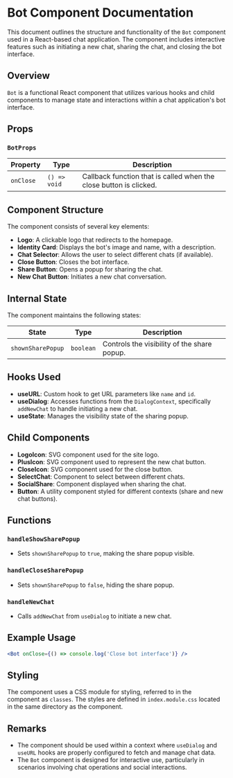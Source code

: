 # Bot Component Documentation

This document outlines the structure and functionality of the `Bot` component used in a React-based chat application. The component includes interactive features such as initiating a new chat, sharing the chat, and closing the bot interface.

## Overview

`Bot` is a functional React component that utilizes various hooks and child components to manage state and interactions within a chat application's bot interface.

## Props

### `BotProps`

| Property | Type       | Description                          |
|----------|------------|--------------------------------------|
| `onClose`| `() => void` | Callback function that is called when the close button is clicked. |

## Component Structure

The component consists of several key elements:

- **Logo**: A clickable logo that redirects to the homepage.
- **Identity Card**: Displays the bot's image and name, with a description.
- **Chat Selector**: Allows the user to select different chats (if available).
- **Close Button**: Closes the bot interface.
- **Share Button**: Opens a popup for sharing the chat.
- **New Chat Button**: Initiates a new chat conversation.

## Internal State

The component maintains the following states:

| State                 | Type      | Description                           |
|-----------------------|-----------|---------------------------------------|
| `shownSharePopup`     | `boolean` | Controls the visibility of the share popup. |

## Hooks Used

- **useURL**: Custom hook to get URL parameters like `name` and `id`.
- **useDialog**: Accesses functions from the `DialogContext`, specifically `addNewChat` to handle initiating a new chat.
- **useState**: Manages the visibility state of the sharing popup.

## Child Components

- **LogoIcon**: SVG component used for the site logo.
- **PlusIcon**: SVG component used to represent the new chat button.
- **CloseIcon**: SVG component used for the close button.
- **SelectChat**: Component to select between different chats.
- **SocialShare**: Component displayed when sharing the chat.
- **Button**: A utility component styled for different contexts (share and new chat buttons).

## Functions

### `handleShowSharePopup`
- Sets `shownSharePopup` to `true`, making the share popup visible.

### `handleCloseSharePopup`
- Sets `shownSharePopup` to `false`, hiding the share popup.

### `handleNewChat`
- Calls `addNewChat` from `useDialog` to initiate a new chat.

## Example Usage

```jsx
<Bot onClose={() => console.log('Close bot interface')} />
```

## Styling

The component uses a CSS module for styling, referred to in the component as `classes`. The styles are defined in `index.module.css` located in the same directory as the component.

## Remarks

- The component should be used within a context where `useDialog` and `useURL` hooks are properly configured to fetch and manage chat data.
- The `Bot` component is designed for interactive use, particularly in scenarios involving chat operations and social interactions.
